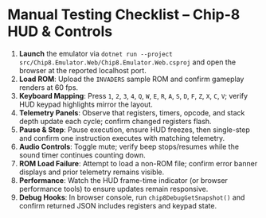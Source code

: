 # Manual Testing Checklist – Chip-8 HUD & Controls

1. **Launch** the emulator via `dotnet run --project src/Chip8.Emulator.Web/Chip8.Emulator.Web.csproj` and open the browser at the reported localhost port.
2. **Load ROM**: Upload the `INVADERS` sample ROM and confirm gameplay renders at 60 fps.
3. **Keyboard Mapping**: Press `1`, `2`, `3`, `4`, `Q`, `W`, `E`, `R`, `A`, `S`, `D`, `F`, `Z`, `X`, `C`, `V`; verify HUD keypad highlights mirror the layout.
4. **Telemetry Panels**: Observe that registers, timers, opcode, and stack depth update each cycle; confirm changed registers flash.
5. **Pause & Step**: Pause execution, ensure HUD freezes, then single-step and confirm one instruction executes with matching telemetry.
6. **Audio Controls**: Toggle mute; verify beep stops/resumes while the sound timer continues counting down.
7. **ROM Load Failure**: Attempt to load a non-ROM file; confirm error banner displays and prior telemetry remains visible.
8. **Performance**: Watch the HUD frame-time indicator (or browser performance tools) to ensure updates remain responsive.
9. **Debug Hooks**: In browser console, run `chip8DebugGetSnapshot()` and confirm returned JSON includes registers and keypad state.
